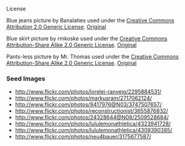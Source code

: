 License

Blue jeans picture by Banalaties used under the
[Creative Commons Attribution 2.0 Generic License](http://creativecommons.org/licenses/by/2.0/deed.en). [Original](http://www.flickr.com/photos/richardsummers/512546863/)

Blue skirt picture by rmkoske used under the
[Creative Commons Attribution-Share Alike 2.0 Generic License](http://creativecommons.org/licenses/by-sa/2.0/deed.en). [Original](http://www.flickr.com/photos/67146024@N00/747145692/)

Pants-less picture by Mr. Thomas used under the
[Creative Commons Attribution-Share Alike 2.0 Generic License](http://creativecommons.org/licenses/by-sa/2.0/deed.en).
[Original](http://www.flickr.com/photos/exalthim/2549579475/)

### Seed Images
* http://www.flickr.com/photos/lorelei-ranveig/2295884531/
* http://www.flickr.com/photos/markusram/2717062124/
* http://www.flickr.com/photos/9417976@N03/3747507657/
* http://www.flickr.com/photos/reconstructionist/3655876832/
* http://www.flickr.com/photos/24328644@N08/2509528684/
* http://www.flickr.com/photos/lululemonathletica/4323941728/
* http://www.flickr.com/photos/lululemonathletica/4309390385/
* http://www.flickr.com/photos/neu4bauer/3175677587/
